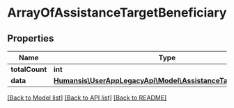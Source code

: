 # ArrayOfAssistanceTargetBeneficiary

## Properties
Name | Type | Description | Notes
------------ | ------------- | ------------- | -------------
**totalCount** | **int** |  | [optional] 
**data** | [**Humansis\UserAppLegacyApi\Model\AssistanceTargetBeneficiary**](AssistanceTargetBeneficiary.md) |  | [optional] 

[[Back to Model list]](../README.md#documentation-for-models) [[Back to API list]](../README.md#documentation-for-api-endpoints) [[Back to README]](../README.md)


